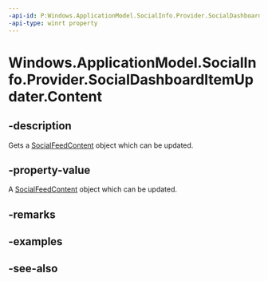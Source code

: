 ```yaml
---
-api-id: P:Windows.ApplicationModel.SocialInfo.Provider.SocialDashboardItemUpdater.Content
-api-type: winrt property
---
```


<!-- Property syntax
public Windows.ApplicationModel.SocialInfo.SocialFeedContent Content { get; }
-->

# Windows.ApplicationModel.SocialInfo.Provider.SocialDashboardItemUpdater.Content

## -description
Gets a [SocialFeedContent](../windows.applicationmodel.socialinfo/socialfeedcontent.md) object which can be updated.

## -property-value
A [SocialFeedContent](../windows.applicationmodel.socialinfo/socialfeedcontent.md) object which can be updated.

## -remarks

## -examples

## -see-also
